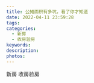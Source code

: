 ```yaml
---
title: 公摊面积有多坑，看了你才知道
date: 2022-04-11 23:59:28
tags:
categories:
  - 新房
  - 收房验房
keywords:
description:
photos:
---
```



新房
收房验房
